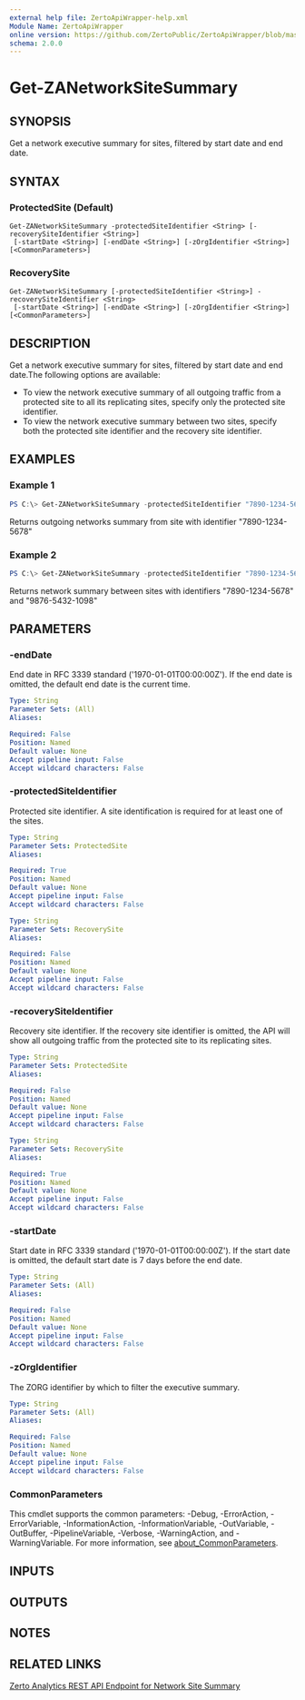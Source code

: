 ```yaml
---
external help file: ZertoApiWrapper-help.xml
Module Name: ZertoApiWrapper
online version: https://github.com/ZertoPublic/ZertoApiWrapper/blob/master/docs/Get-ZANetworkSiteSummary.md
schema: 2.0.0
---
```


# Get-ZANetworkSiteSummary

## SYNOPSIS

Get a network executive summary for sites, filtered by start date and end date.

## SYNTAX

### ProtectedSite (Default)
```
Get-ZANetworkSiteSummary -protectedSiteIdentifier <String> [-recoverySiteIdentifier <String>]
 [-startDate <String>] [-endDate <String>] [-zOrgIdentifier <String>] [<CommonParameters>]
```

### RecoverySite
```
Get-ZANetworkSiteSummary [-protectedSiteIdentifier <String>] -recoverySiteIdentifier <String>
 [-startDate <String>] [-endDate <String>] [-zOrgIdentifier <String>] [<CommonParameters>]
```

## DESCRIPTION

Get a network executive summary for sites, filtered by start date and end date.The following options are available:

* To view the network executive summary of all outgoing traffic from a protected site to all its replicating sites, specify only the protected site identifier.
* To view the network executive summary between two sites, specify both the protected site identifier and the recovery site identifier.

## EXAMPLES

### Example 1
```powershell
PS C:\> Get-ZANetworkSiteSummary -protectedSiteIdentifier "7890-1234-5678"
```

Returns outgoing networks summary from site with identifier "7890-1234-5678"

### Example 2
```powershell
PS C:\> Get-ZANetworkSiteSummary -protectedSiteIdentifier "7890-1234-5678" -recoverySiteIdentifier "9876-5432-1098"
```

Returns network summary between sites with identifiers "7890-1234-5678" and "9876-5432-1098"

## PARAMETERS

### -endDate
End date in RFC 3339 standard ('1970-01-01T00:00:00Z').
If the end date is omitted, the default end date is the current time.

```yaml
Type: String
Parameter Sets: (All)
Aliases:

Required: False
Position: Named
Default value: None
Accept pipeline input: False
Accept wildcard characters: False
```

### -protectedSiteIdentifier
Protected site identifier.
A site identification is required for at least one of the sites.

```yaml
Type: String
Parameter Sets: ProtectedSite
Aliases:

Required: True
Position: Named
Default value: None
Accept pipeline input: False
Accept wildcard characters: False
```

```yaml
Type: String
Parameter Sets: RecoverySite
Aliases:

Required: False
Position: Named
Default value: None
Accept pipeline input: False
Accept wildcard characters: False
```

### -recoverySiteIdentifier
Recovery site identifier.
If the recovery site identifier is omitted, the API will show all outgoing traffic from the protected site to its replicating sites.

```yaml
Type: String
Parameter Sets: ProtectedSite
Aliases:

Required: False
Position: Named
Default value: None
Accept pipeline input: False
Accept wildcard characters: False
```

```yaml
Type: String
Parameter Sets: RecoverySite
Aliases:

Required: True
Position: Named
Default value: None
Accept pipeline input: False
Accept wildcard characters: False
```

### -startDate
Start date in RFC 3339 standard ('1970-01-01T00:00:00Z').
If the start date is omitted, the default start date is 7 days before the end date.

```yaml
Type: String
Parameter Sets: (All)
Aliases:

Required: False
Position: Named
Default value: None
Accept pipeline input: False
Accept wildcard characters: False
```

### -zOrgIdentifier
The ZORG identifier by which to filter the executive summary.

```yaml
Type: String
Parameter Sets: (All)
Aliases:

Required: False
Position: Named
Default value: None
Accept pipeline input: False
Accept wildcard characters: False
```

### CommonParameters
This cmdlet supports the common parameters: -Debug, -ErrorAction, -ErrorVariable, -InformationAction, -InformationVariable, -OutVariable, -OutBuffer, -PipelineVariable, -Verbose, -WarningAction, and -WarningVariable. For more information, see [about_CommonParameters](http://go.microsoft.com/fwlink/?LinkID=113216).

## INPUTS

## OUTPUTS

## NOTES

## RELATED LINKS

[Zerto Analytics REST API Endpoint for Network Site Summary](https://docs.api.zerto.com/#/Network_Reports/get_v2_reports_sites_network_summary)
